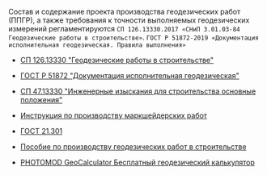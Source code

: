 Состав и содержание проекта производства геодезических работ (ППГР), а также требования к точности выполняемых геодезических измерений регламентируются `СП 126.13330.2017 «СНиП 3.01.03-84 Геодезические работы в строительстве»`.
`ГОСТ Р 51872-2019 «Документация исполнительная геодезическая. Правила выполнения»`

- [СП 126.13330 "Геодезические работы в строительстве"](https://cloud.mail.ru/public/fVUB/vTXEGECzo)

- [ГОСТ Р 51872 "Документация исполнительная геодезическая"](https://cloud.mail.ru/public/gGrn/44UrkYKq4)

- [СП 47.13330 "Инженерные изыскания для строительства основные положения"](https://cloud.mail.ru/public/yqA1/RMcni2nnM)

- [Инструкция по производству маркшейдерских работ](https://cloud.mail.ru/public/vbGB/kfLPP5aEZ)

- [ГОСТ 21.301](https://cloud.mail.ru/public/MuCj/AA9AibWxt)

- [Пособие по производству геодезических работ в строительстве](https://cloud.mail.ru/public/SPRb/9SkBsMDTD)

- [PHOTOMOD GeoCalculator Бесплатный геодезический калькулятор](https://racurs.ru/program-products/photomod-geocalculator/)